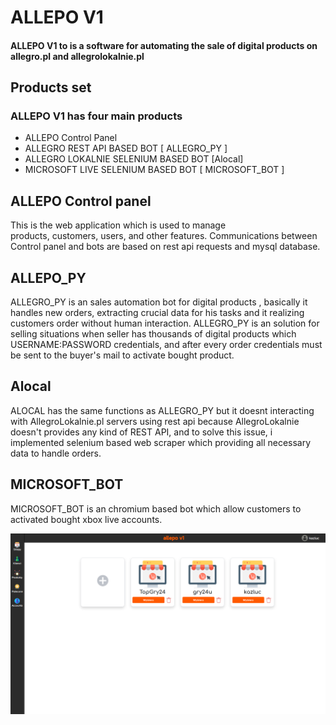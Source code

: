 # ALLEPO V1

#### ALLEPO V1 to is a software for automating the sale of digital products on allegro.pl and allegrolokalnie.pl
## Products set
### ALLEPO V1 has four main products
   * ALLEPO Control Panel
   * ALLEGRO REST API BASED BOT [ ALLEGRO_PY ]
   * ALLEGRO LOKALNIE SELENIUM BASED BOT [Alocal]
   * MICROSOFT LIVE SELENIUM BASED BOT [ MICROSOFT_BOT ]


## ALLEPO Control panel
<p>This is the  web application which is used to manage<br>
    products, customers, users, and other features.
    Communications between Control panel and bots
    are based on rest api requests and mysql database.
</p>

## ALLEPO_PY
<p> ALLEGRO_PY is an sales automation bot for digital products ,
    basically it handles new orders, extracting crucial data for his tasks
    and it realizing customers order without human interaction.
    ALLEGRO_PY is an solution for selling situations when
    seller has thousands of digital products which USERNAME:PASSWORD credentials,
    and after every order credentials must be sent to the buyer's mail to activate bought product.
</p>

## Alocal
<p>
    ALOCAL has the same functions as ALLEGRO_PY but it doesnt interacting with AllegroLokalnie.pl
    servers using rest api because AllegroLokalnie doesn't provides any kind of REST API,
    and to solve this issue, i implemented selenium based web scraper which providing all
    necessary data to handle orders.
</p>

## MICROSOFT_BOT
<p>
    MICROSOFT_BOT is an chromium based bot which allow customers to activated
    bought xbox live accounts.
</p>
<img src='Screen.png'>
